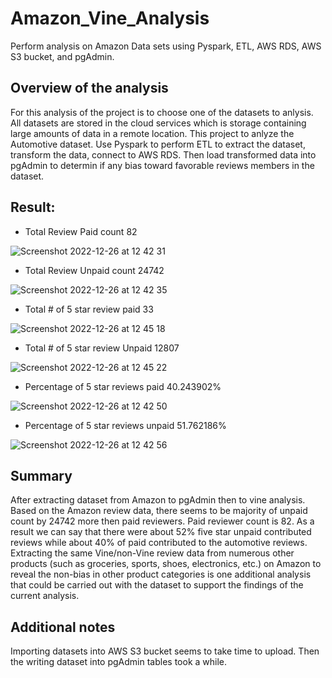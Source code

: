 # Amazon_Vine_Analysis
Perform analysis on Amazon Data sets using Pyspark, ETL, AWS RDS, AWS S3 bucket, and pgAdmin. 
## Overview of the analysis 
For this analysis of the project is to choose one of the datasets to anlysis. All datasets are stored in the cloud services which is storage containing large amounts of data in a remote location. This project to anlyze the Automotive dataset. Use Pyspark to perform ETL to extract the dataset, transform the data, connect to AWS RDS. Then load transformed data into pgAdmin to determin if any bias toward favorable reviews members in the dataset. 
## Result:
- Total Review Paid count 82

![Screenshot 2022-12-26 at 12 42 31](https://user-images.githubusercontent.com/112133209/209582288-d1db94e3-2c28-4c4d-a490-69d2921d892f.png)

- Total Review Unpaid count 24742

![Screenshot 2022-12-26 at 12 42 35](https://user-images.githubusercontent.com/112133209/209582327-12a3d016-921d-46aa-8029-ce85318f4e15.png)

- Total # of 5 star review paid 33

![Screenshot 2022-12-26 at 12 45 18](https://user-images.githubusercontent.com/112133209/209582389-c6f31a7e-b905-460f-807c-4a3a6607bbfa.png)

- Total # of 5 star review Unpaid 12807

![Screenshot 2022-12-26 at 12 45 22](https://user-images.githubusercontent.com/112133209/209582395-0b46c97e-c9da-40e9-a4c3-8a81753ce315.png)

- Percentage of 5 star reviews paid 40.243902%

![Screenshot 2022-12-26 at 12 42 50](https://user-images.githubusercontent.com/112133209/209582348-42972c92-8dd4-4109-87d6-f6dd5b51af17.png)

- Percentage of 5 star reviews unpaid 51.762186%

![Screenshot 2022-12-26 at 12 42 56](https://user-images.githubusercontent.com/112133209/209582360-2b316be8-cca8-4423-a959-232fb1304dfe.png)

## Summary
After extracting dataset from Amazon to pgAdmin then to vine analysis. Based on the Amazon review data, there seems to be majority of unpaid count by 24742 more then paid reviewers. Paid reviewer count is 82. As a result we can say that there were about 52% five star unpaid contributed reviews while about 40% of paid contributed to the automotive reviews. Extracting the same Vine/non-Vine review data from numerous other products (such as groceries, sports, shoes, electronics, etc.) on Amazon to reveal the non-bias in other product categories is one additional analysis that could be carried out with the dataset to support the findings of the current analysis. 
## Additional notes
Importing datasets into AWS S3 bucket seems to take time to upload. Then the writing dataset into pgAdmin tables took a while. 
